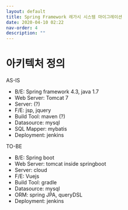 ```yaml
---
layout: default
title: Spring Framework 레가시 시스템 마이그레이션 
date: 2020-04-10 02:22
nav-order: 4
description: ""
---
```


# 아키텍처 정의
AS-IS
- B/E: Spring framework 4.3, java 1.7
- Web Server: Tomcat 7
- Server: (?)
- F/E: jsp, jquery
- Build Tool: maven (?)
- Datasource: mysql
- SQL Mapper: mybatis
- Deployment: jenkins

TO-BE
- B/E: Spring boot
- Web Server: tomcat inside springboot
- Server: cloud
- F/E: Vuejs
- Build Tool: gradle
- Datasource: mysql
- ORM: spring JPA, queryDSL
- Deployment: jenkins